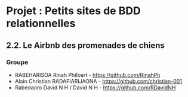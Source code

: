# Projet : Petits sites de BDD relationnelles

## 2.2. Le Airbnb des promenades de chiens

### Groupe
- RABEHARISOA Rinah Philbert - https://github.com/RinahPh
- Alain Christian RADAFIARIJAONA - https://github.com/christian-001
- Rabedaoro David N H / David N H - https://github.com/RDavidNH
